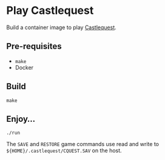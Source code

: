 # Play Castlequest

Build a container image to play [Castlequest](https://github.com/Quuxplusone/Castlequest).

## Pre-requisites

* `make`
* Docker

## Build

``` shell
make
```

## Enjoy…

``` shell
./run
```

The `SAVE` and `RESTORE` game commands use read and write to `${HOME}/.castlequest/CQUEST.SAV` on the host.

